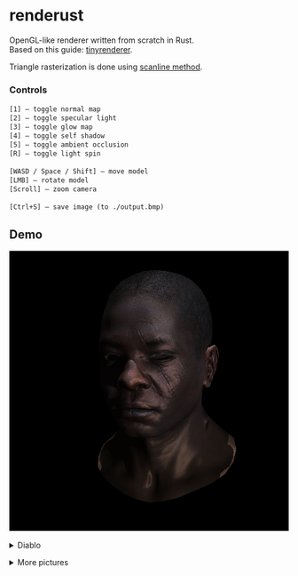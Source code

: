 # renderust

OpenGL-like renderer written from scratch in Rust.  
Based on this guide: [tinyrenderer](https://github.com/ssloy/tinyrenderer/wiki/Lesson-0:-getting-started). 

Triangle rasterization is done using [scanline method](https://en.wikipedia.org/wiki/Scanline_rendering). 

### Controls

    [1] — toggle normal map
    [2] — toggle specular light
    [3] — toggle glow map
    [4] — toggle self shadow
    [5] — toggle ambient occlusion
    [R] — toggle light spin

    [WASD / Space / Shift] — move model
    [LMB] — rotate model
    [Scroll] — zoom camera

    [Ctrl+S] — save image (to ./output.bmp)

## Demo

<img src="./demo/output_afro.png" width="512px"><img/>

<details> <summary>Diablo</summary>

Without effects  
<img src="./demo/output_clear.png" width="512px"><img/>  
With effects (normal maps, specular light, self shadowing, glow map, ambient occlusion)  
<img src="./demo/output_effects.png" width="512px"><img/>  
Self shadows from two lights (which are directed top-down and back-forward)  
<img src="./demo/output_shadow.png" width="512px"><img/></details>

<details> <summary>More pictures</summary>

<img src="./demo/mysterious_face.png" width="512px"><img/> <img src="./demo/sideview.png" width="512px"><img/></details>
